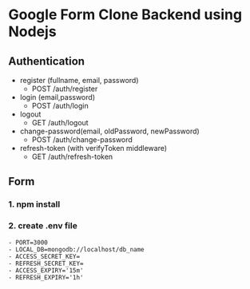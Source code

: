 # Google Form Clone Backend using Nodejs

## Authentication
- register (fullname, email, password)
    - POST /auth/register
- login (email,password)
    - POST /auth/login
- logout
    - GET /auth/logout
- change-password(email, oldPassword, newPassword)
    - POST /auth/change-password
- refresh-token (with verifyToken middleware)
    - GET /auth/refresh-token

## Form

### 1. npm install
### 2. create .env file
    - PORT=3000
    - LOCAL_DB=mongodb://localhost/db_name
    - ACCESS_SECRET_KEY=
    - REFRESH_SECRET_KEY=
    - ACCESS_EXPIRY='15m'
    - REFRESH_EXPIRY='1h'